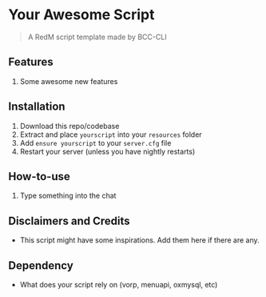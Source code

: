 # Your Awesome Script

> A RedM script template made by BCC-CLI

## Features
1. Some awesome new features

## Installation
1. Download this repo/codebase
2. Extract and place `yourscript` into your `resources` folder
3. Add `ensure yourscript` to your `server.cfg` file
4. Restart your server (unless you have nightly restarts)

## How-to-use
1. Type something into the chat

## Disclaimers and Credits
- This script might have some inspirations. Add them here if there are any.

 ## Dependency
 - What does your script rely on (vorp, menuapi, oxmysql, etc)
